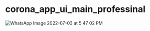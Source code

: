 # corona_app_ui_main_professinal

![WhatsApp Image 2022-07-03 at 5 47 02 PM](https://user-images.githubusercontent.com/71192958/177047186-f9da332b-5de8-4de0-a5d2-4f6510e0544b.jpeg)
